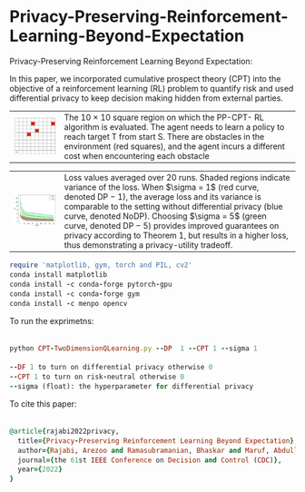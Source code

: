 # Privacy-Preserving-Reinforcement-Learning-Beyond-Expectation
Privacy-Preserving Reinforcement Learning Beyond Expectation:

In this paper, we incorporated cumulative prospect theory (CPT) into the objective of a reinforcement learning (RL) problem to quantify risk and used differential privacy to keep decision making hidden from external parties.

<table>
  <tr>
    <td><img src="./Env2.png" width="400"></td>
    <td>The 10 × 10 square region on which the PP-CPT- RL algorithm is evaluated. The agent needs to learn a policy to reach target T from start S. There are obstacles in the environment (red squares), and the agent incurs a different cost when encountering each obstacle</td>
  </tr>
 </table>
 
 <table>
  <tr>
    <td><img src="./LossConvergence.png" width="700"></td>
    <td>Loss values averaged over 20 runs. Shaded regions indicate variance of the loss. When $\sigma = 1$ (red curve, denoted DP − 1), the average loss and its variance is comparable to the setting without differential privacy (blue curve, denoted NoDP). Choosing $\sigma = 5$  (green curve, denoted DP − 5) provides improved guarantees on privacy according to Theorem 1, but results in a higher loss, thus demonstrating a privacy-utility tradeoff.
 </td>
  </tr>
 </table>

```ruby
require 'matplotlib, gym, torch and PIL, cv2'
conda install matplotlib
conda install -c conda-forge pytorch-gpu
conda install -c conda-forge gym
conda install -c menpo opencv
```

To run the exprimetns:

```ruby

python CPT-TwoDimensionQLearning.py --DP  1 --CPT 1 --sigma 1

--DF 1 to turn on differential privacy otherwise 0
--CPT 1 to turn on risk-neutral otherwise 0
--sigma (float): the hyperparameter for differential privacy
```

To cite this paper:

```ruby

@article{rajabi2022privacy,
  title={Privacy-Preserving Reinforcement Learning Beyond Expectation},
  author={Rajabi, Arezoo and Ramasubramanian, Bhaskar and Maruf, Abdullah Al and Poovendran, Radha},
  journal={the 61st IEEE Conference on Decision and Control (CDC)},
  year={2022}
}
```


 
 





